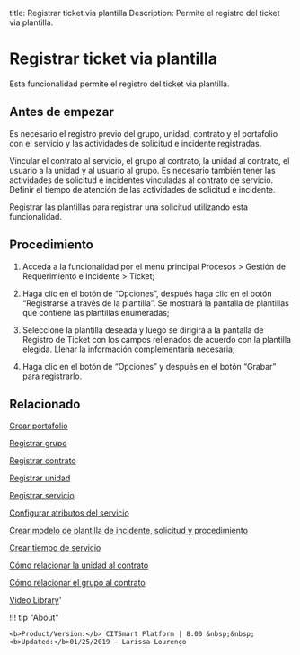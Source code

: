 title: Registrar ticket via plantilla
Description: Permite el registro del ticket via plantilla.
# Registrar ticket via plantilla

Esta funcionalidad permite el registro del ticket via plantilla.

Antes de empezar
----------------

Es necesario el registro previo del grupo, unidad, contrato y el portafolio con
el servicio y las actividades de solicitud e incidente registradas.

Vincular el contrato al servicio, el grupo al contrato, la unidad al contrato,
el usuario a la unidad y al usuario al grupo. Es necesario también tener las
actividades de solicitud e incidentes vinculadas al contrato de servicio.
Definir el tiempo de atención de las actividades de solicitud e incidente.

Registrar las plantillas para registrar una solicitud utilizando esta
funcionalidad.

Procedimiento
-------------

1.  Acceda a la funcionalidad por el menú principal Procesos \> Gestión de
    Requerimiento e Incidente \> Ticket;

2.  Haga clic en el botón de “Opciones”, después haga clic en el botón
    “Registrarse a través de la plantilla”. Se mostrará la pantalla de
    plantillas que contiene las plantillas enumeradas;

3.  Seleccione la plantilla deseada y luego se dirigirá a la pantalla de
    Registro de Ticket con los campos rellenados de acuerdo con la plantilla
    elegida. Llenar la información complementaria necesaria;

4.  Haga clic en el botón de “Opciones” y después en el botón “Grabar” para
    registrarlo.

Relacionado
-----------

[Crear portafolio](/es-es/citsmart-platform-8/processes/portfolio-and-catalog/use/create-the-portfolio.html)

[Registrar grupo](/es-es/citsmart-platform-8/initial-settings/access-settings/user/register-groups.html)

[Registrar contrato](/es-es/citsmart-platform-8/additional-features/contract-management/use/register-contract.html)

[Registrar unidad](/es-es/citsmart-platform-8/platform-administration/region-and-language/register-unit.html)

[Registrar servicio](/es-es/citsmart-platform-8/processes/portfolio-and-catalog/use/register-a-service.html)

[Configurar atributos del servicio](/es-es/citsmart-platform-8/processes/portfolio-and-catalog/use/configure-services-attributes.html)

[Crear modelo de plantilla de incidente, solicitud y procedimiento](/es-es/citsmart-platform-8/processes/tickets/configuration/create-template-of-ticket.html)

[Crear tiempo de servicio](/es-es/citsmart-platform-8/processes/service-level/configuration/create-time-attendance.html)

[Cómo relacionar la unidad al contrato](/es-es/citsmart-platform-8/processes/tickets/configuration/relate-unit-to-contract.html)

[Cómo relacionar el grupo al contrato](/pt-br/citsmart-platform-8/processes/tickets/configuration/relate-group-to-contract.html)

<i class='fa fa-youtube-play  fa-2x' style='color:#97ce17;vertical-align: middle;'> </i> [Video Library](https://www.youtube.com/playlist?list=PLB5qK2uzf2ROfIFL9F-3s-gomHNzudBEy)'

!!! tip "About"

    <b>Product/Version:</b> CITSmart Platform | 8.00 &nbsp;&nbsp;
    <b>Updated:</b>01/25/2019 – Larissa Lourenço
